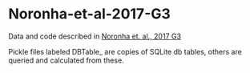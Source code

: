 # Noronha-et-al-2017-G3

Data and code described in [Noronha et. al., 2017 G3](http://dx.doi.org/10.1002/2016GC006644)

Pickle files labeled DBTable_ are copies of SQLite db tables, others are queried and calculated from these.
